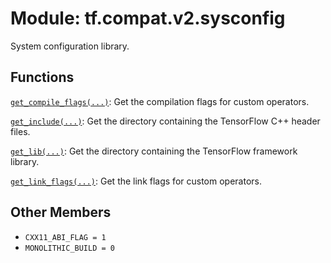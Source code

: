 <div itemscope itemtype="http://developers.google.com/ReferenceObject">
<meta itemprop="name" content="tf.compat.v2.sysconfig" />
<meta itemprop="path" content="Stable" />
<meta itemprop="property" content="CXX11_ABI_FLAG"/>
<meta itemprop="property" content="MONOLITHIC_BUILD"/>
</div>

# Module: tf.compat.v2.sysconfig

System configuration library.

<!-- Placeholder for "Used in" -->


## Functions

[`get_compile_flags(...)`](../../../tf/sysconfig/get_compile_flags.md): Get the compilation flags for custom operators.

[`get_include(...)`](../../../tf/sysconfig/get_include.md): Get the directory containing the TensorFlow C++ header files.

[`get_lib(...)`](../../../tf/sysconfig/get_lib.md): Get the directory containing the TensorFlow framework library.

[`get_link_flags(...)`](../../../tf/sysconfig/get_link_flags.md): Get the link flags for custom operators.

## Other Members

* `CXX11_ABI_FLAG = 1` <a id="CXX11_ABI_FLAG"></a>
* `MONOLITHIC_BUILD = 0` <a id="MONOLITHIC_BUILD"></a>
